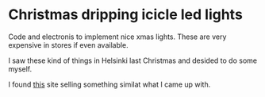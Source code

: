 # Christmas dripping icicle led lights

Code and electronis to implement nice xmas lights. These are very expensive in stores if even available.

I saw these kind of things in Helsinki last Christmas and desided to do some myself.

I found [this](http://ledchristmaslighting.com/index.php?main_page=index&cPath=178_78) site selling something similat what I came up with.
